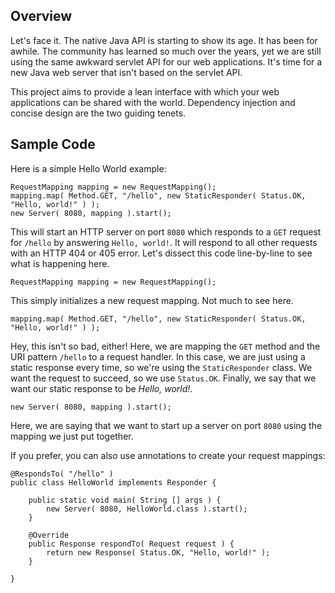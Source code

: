 Overview
--------

Let's face it. The native Java API is starting to show its age. It has been for awhile.
The community has learned so much over the years, yet we are still using the same awkward
servlet API for our web applications. It's time for a new Java web server that isn't based
on the servlet API.

This project aims to provide a lean interface with which your web applications can be shared
with the world. Dependency injection and concise design are the two guiding tenets.


Sample Code
-----------

Here is a simple Hello World example:

	RequestMapping mapping = new RequestMapping();
	mapping.map( Method.GET, "/hello", new StaticResponder( Status.OK, "Hello, world!" ) );
	new Server( 8080, mapping ).start();

This will start an HTTP server on port `8080` which responds to a `GET` request for `/hello`
by answering `Hello, world!`. It will respond to all other requests with an HTTP 404 or 405 error.
Let's dissect this code line-by-line to see what is happening here.

	RequestMapping mapping = new RequestMapping();

This simply initializes a new request mapping. Not much to see here.

	mapping.map( Method.GET, "/hello", new StaticResponder( Status.OK, "Hello, world!" ) );

Hey, this isn't so bad, either! Here, we are mapping the `GET` method and the URI pattern `/hello`
to a request handler. In this case, we are just using a static response every time, so we're using
the `StaticResponder` class. We want the request to succeed, so we use `Status.OK`. Finally, we say
that we want our static response to be *Hello, world!*.

	new Server( 8080, mapping ).start();

Here, we are saying that we want to start up a server on port `8080` using the mapping we just put together.

If you prefer, you can also use annotations to create your request mappings:

	@RespondsTo( "/hello" )
	public class HelloWorld implements Responder {
	
		public static void main( String [] args ) {
			new Server( 8080, HelloWorld.class ).start();
		}
	
		@Override
		public Response respondTo( Request request ) {
			return new Response( Status.OK, "Hello, world!" );
		}
	
	}
